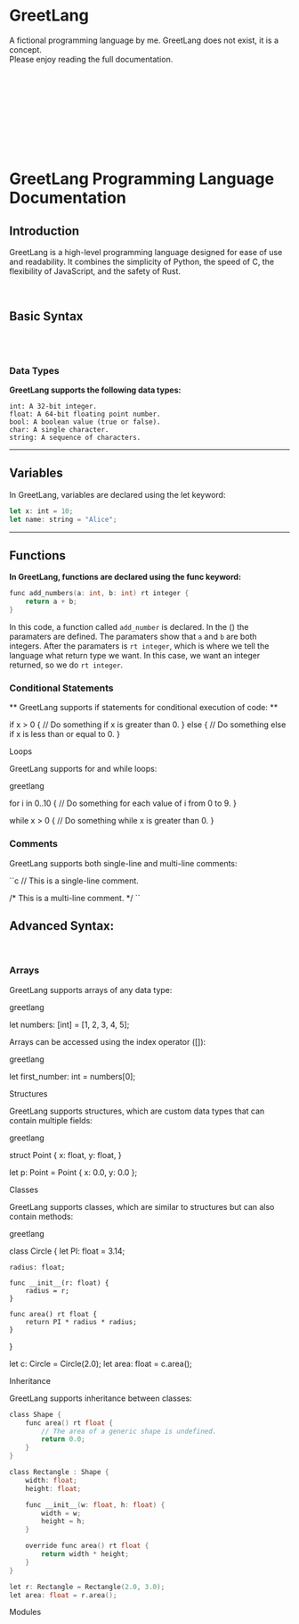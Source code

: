 # GreetLang
A fictional programming language by me. GreetLang does not exist, it is a concept. <br />
Please enjoy reading the full documentation.

<br />
<br />
<br />
<br />
<br />
<br />
<br />
<br />

# GreetLang Programming Language Documentation
## Introduction

GreetLang is a high-level programming language designed for ease of use and readability. It combines the simplicity of Python, the speed of C, the flexibility of JavaScript, and the safety of Rust.

<br />

## Basic Syntax

<br />
<br />

### Data Types

**GreetLang supports the following data types:**

    int: A 32-bit integer.
    float: A 64-bit floating point number.
    bool: A boolean value (true or false).
    char: A single character.
    string: A sequence of characters.

****

## Variables

In GreetLang, variables are declared using the let keyword:

```js
let x: int = 10;
let name: string = "Alice";
```
****

## Functions

**In GreetLang, functions are declared using the func keyword:**

```c
func add_numbers(a: int, b: int) rt integer {
    return a + b;
}
```

In this code, a function called `add_number` is declared. In the () the paramaters are defined. The paramaters show that `a` and `b` are both integers. After the paramaters is `rt integer`, which is where we tell the language what return type we want. In this case, we want an integer returned, so we do `rt integer`.

### Conditional Statements

** GreetLang supports if statements for conditional execution of code: **

if x > 0 {
    // Do something if x is greater than 0.
} else {
    // Do something else if x is less than or equal to 0.
}

Loops

GreetLang supports for and while loops:

greetlang

for i in 0..10 {
    // Do something for each value of i from 0 to 9.
}

while x > 0 {
    // Do something while x is greater than 0.
}

### Comments

GreetLang supports both single-line and multi-line comments:

``c
// This is a single-line comment.

/*
    This is a multi-line comment.
*/
``

## Advanced Syntax:

<br />

### Arrays

GreetLang supports arrays of any data type:

greetlang

let numbers: [int] = [1, 2, 3, 4, 5];

Arrays can be accessed using the index operator ([]):

greetlang

let first_number: int = numbers[0];

Structures

GreetLang supports structures, which are custom data types that can contain multiple fields:

greetlang

struct Point {
    x: float,
    y: float,
}

let p: Point = Point { x: 0.0, y: 0.0 };

Classes

GreetLang supports classes, which are similar to structures but can also contain methods:

greetlang

class Circle {
    let PI: float = 3.14;

    radius: float;

    func __init__(r: float) {
        radius = r;
    }

    func area() rt float {
        return PI * radius * radius;
    }
}

let c: Circle = Circle(2.0);
let area: float = c.area();

Inheritance

GreetLang supports inheritance between classes:

```c
class Shape {
    func area() rt float {
        // The area of a generic shape is undefined.
        return 0.0;
    }
}

class Rectangle : Shape {
    width: float;
    height: float;

    func __init__(w: float, h: float) {
        width = w;
        height = h;
    }

    override func area() rt float {
        return width * height;
    }
}

let r: Rectangle = Rectangle(2.0, 3.0);
let area: float = r.area();
```

Modules
